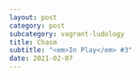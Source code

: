 ```yaml
---
layout: post
category: post
subcategory: vagrant-ludology
title: Chasm
subtitle: "<em>In Play</em> #3"
date: 2021-02-07
---
```

